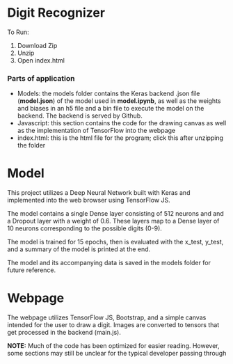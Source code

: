 # Digit Recognizer

To Run:
1. Download Zip
2. Unzip
3. Open index.html

### Parts of application
- Models: the models folder contains the Keras backend .json file (**model.json**) of the model used in **model.ipynb**, as well as the weights and biases in an h5 file  and a bin file to execute the model on the backend. The backend is served by Github.
- Javascript: this section contains the code for the drawing canvas as well as the implementation of TensorFlow into the webpage
- index.html: this is the html file for the program; click this after unzipping the folder

# Model
This project utilizes a Deep Neural Network built with Keras and implemented into the web browser using TensorFlow JS.

The model contains a single Dense layer consisting of 512 neurons and and a Dropout layer with a weight of 0.6. These layers map to a Dense layer of 10 neurons corresponding to the possible digits (0-9).

The model is trained for 15 epochs, then is evaluated with the x_test, y_test, and a summary of the model is printed at the end.

The model and its accompanying data is saved in the models folder for future reference.

# Webpage
The webpage utilizes TensorFlow JS, Bootstrap, and a simple canvas intended for the user to draw a digit. Images are converted to tensors that get processed in the backend (main.js).

**NOTE:** Much of the code has been optimized for easier reading. However, some sections may still be unclear for the typical developer passing through
